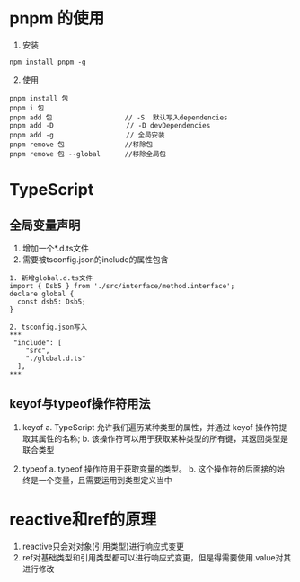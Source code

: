 
# pnpm 的使用

1. 安装

```
npm install pnpm -g
```

2. 使用

```
pnpm install 包 
pnpm i 包
pnpm add 包                  // -S  默认写入dependencies
pnpm add -D                  // -D devDependencies
pnpm add -g                  // 全局安装
pnpm remove 包               //移除包
pnpm remove 包 --global      //移除全局包
```

# TypeScript

## 全局变量声明
1. 增加一个*.d.ts文件
2. 需要被tsconfig.json的include的属性包含

```
1. 新增global.d.ts文件
import { Dsb5 } from './src/interface/method.interface';
declare global {
  const dsb5: Dsb5;
}

2. tsconfig.json写入
***
 "include": [
    "src",
    "./global.d.ts"
  ],
***

```
## keyof与typeof操作符用法

1. keyof
a. TypeScript 允许我们遍历某种类型的属性，并通过 keyof 操作符提取其属性的名称;
b. 该操作符可以用于获取某种类型的所有键，其返回类型是联合类型

2. typeof 
a. typeof 操作符用于获取变量的类型。
b. 这个操作符的后面接的始终是一个变量，且需要运用到类型定义当中







# reactive和ref的原理

1. reactive只会对对象(引用类型)进行响应式变更
2. ref对基础类型和引用类型都可以进行响应式变更，但是得需要使用.value对其进行修改